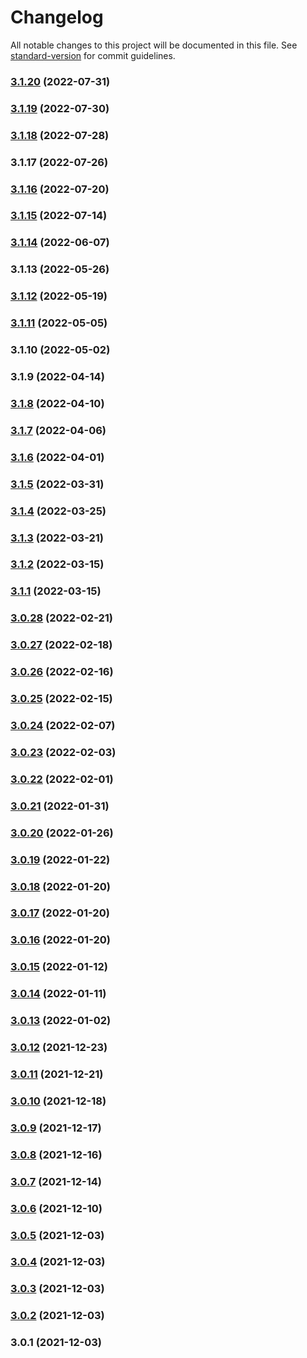 # Changelog

All notable changes to this project will be documented in this file. See [standard-version](https://github.com/conventional-changelog/standard-version) for commit guidelines.

### [3.1.20](https://github.com/solucionesit365/tocBackend/compare/v3.1.19...v3.1.20) (2022-07-31)

### [3.1.19](https://github.com/solucionesit365/tocBackend/compare/v3.1.18...v3.1.19) (2022-07-30)

### [3.1.18](https://github.com/solucionesit365/tocBackend/compare/v3.1.17...v3.1.18) (2022-07-28)

### 3.1.17 (2022-07-26)

### [3.1.16](https://github.com/solucionesit365/tocBackend/compare/v3.1.15...v3.1.16) (2022-07-20)

### [3.1.15](https://github.com/solucionesit365/tocBackend/compare/v3.1.11...v3.1.15) (2022-07-14)

### [3.1.14](https://github.com/solucionesit365/tocBackend/compare/v3.1.13...v3.1.14) (2022-06-07)

### 3.1.13 (2022-05-26)

### [3.1.12](https://github.com/solucionesit365/tocBackend/compare/v3.1.9...v3.1.12) (2022-05-19)

### [3.1.11](https://github.com/solucionesit365/tocBackend/compare/v3.1.10...v3.1.11) (2022-05-05)

### 3.1.10 (2022-05-02)

### 3.1.9 (2022-04-14)

### [3.1.8](https://github.com/HitSystems/tocBackend/compare/v3.1.7...v3.1.8) (2022-04-10)

### [3.1.7](https://github.com/HitSystems/tocBackend/compare/v3.1.6...v3.1.7) (2022-04-06)

### [3.1.6](https://github.com/HitSystems/tocBackend/compare/v3.1.5...v3.1.6) (2022-04-01)

### [3.1.5](https://github.com/HitSystems/tocBackend/compare/v3.1.4...v3.1.5) (2022-03-31)

### [3.1.4](https://github.com/HitSystems/tocBackend/compare/v3.1.3...v3.1.4) (2022-03-25)

### [3.1.3](https://github.com/HitSystems/tocBackend/compare/v3.1.2...v3.1.3) (2022-03-21)

### [3.1.2](https://github.com/HitSystems/tocBackend/compare/v3.1.1...v3.1.2) (2022-03-15)

### [3.1.1](https://github.com/HitSystems/tocBackend/compare/v3.0.3...v3.1.1) (2022-03-15)

### [3.0.28](https://github.com/HitSystems/tocBackend/compare/v3.0.27...v3.0.28) (2022-02-21)

### [3.0.27](https://github.com/HitSystems/tocBackend/compare/v3.0.26...v3.0.27) (2022-02-18)

### [3.0.26](https://github.com/HitSystems/tocBackend/compare/v3.0.25...v3.0.26) (2022-02-16)

### [3.0.25](https://github.com/HitSystems/tocBackend/compare/v3.0.24...v3.0.25) (2022-02-15)

### [3.0.24](https://github.com/HitSystems/tocBackend/compare/v3.0.23...v3.0.24) (2022-02-07)

### [3.0.23](https://github.com/HitSystems/tocBackend/compare/v3.0.22...v3.0.23) (2022-02-03)

### [3.0.22](https://github.com/HitSystems/tocBackend/compare/v3.0.21...v3.0.22) (2022-02-01)

### [3.0.21](https://github.com/HitSystems/tocBackend/compare/v3.0.20...v3.0.21) (2022-01-31)

### [3.0.20](https://github.com/HitSystems/tocBackend/compare/v3.0.19...v3.0.20) (2022-01-26)

### [3.0.19](https://github.com/HitSystems/tocBackend/compare/v3.0.18...v3.0.19) (2022-01-22)

### [3.0.18](https://github.com/HitSystems/tocBackend/compare/v3.0.17...v3.0.18) (2022-01-20)

### [3.0.17](https://github.com/HitSystems/tocBackend/compare/v3.0.16...v3.0.17) (2022-01-20)

### [3.0.16](https://github.com/HitSystems/tocBackend/compare/v3.0.15...v3.0.16) (2022-01-20)

### [3.0.15](https://github.com/HitSystems/tocBackend/compare/v3.0.14...v3.0.15) (2022-01-12)

### [3.0.14](https://github.com/HitSystems/tocBackend/compare/v3.0.13...v3.0.14) (2022-01-11)

### [3.0.13](https://github.com/HitSystems/tocBackend/compare/v3.0.12...v3.0.13) (2022-01-02)

### [3.0.12](https://github.com/HitSystems/tocBackend/compare/v3.0.11...v3.0.12) (2021-12-23)

### [3.0.11](https://github.com/HitSystems/tocBackend/compare/v3.0.10...v3.0.11) (2021-12-21)

### [3.0.10](https://github.com/HitSystems/tocBackend/compare/v3.0.9...v3.0.10) (2021-12-18)

### [3.0.9](https://github.com/HitSystems/tocBackend/compare/v3.0.8...v3.0.9) (2021-12-17)

### [3.0.8](https://github.com/HitSystems/tocBackend/compare/v3.0.7...v3.0.8) (2021-12-16)

### [3.0.7](https://github.com/HitSystems/tocBackend/compare/v3.0.6...v3.0.7) (2021-12-14)

### [3.0.6](https://github.com/HitSystems/tocBackend/compare/v3.0.4...v3.0.6) (2021-12-10)

### [3.0.5](https://github.com/hitsystems/tocBackend/compare/v3.0.3...v3.0.5) (2021-12-03)

### [3.0.4](https://github.com/HitSystems/tocBackend/compare/v3.0.3...v3.0.4) (2021-12-03)

### [3.0.3](https://github.com/HitSystems/tocBackend/compare/v3.0.2...v3.0.3) (2021-12-03)

### [3.0.2](https://github.com/HitSystems/tocBackend/compare/v3.0.1...v3.0.2) (2021-12-03)

### 3.0.1 (2021-12-03)
